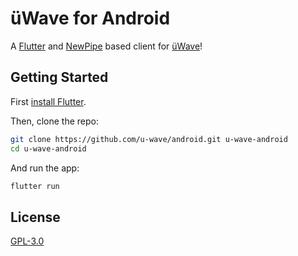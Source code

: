 # üWave for Android

A [Flutter](https://flutter.io) and [NewPipe](https://newpipe.schabi.org) based client for [üWave](https://u-wave.net)!

## Getting Started

First [install Flutter](https://flutter.io/get-started/install/).

Then, clone the repo:

```bash
git clone https://github.com/u-wave/android.git u-wave-android
cd u-wave-android
```

And run the app:

```bash
flutter run
```

## License

[GPL-3.0](./LICENSE.md)
